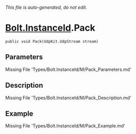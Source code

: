 *This file is auto-generated, do not edit.*

# [Bolt.InstanceId](Types/Bolt.InstanceId.md).Pack
`public void Pack(UdpKit.UdpStream stream)`
## Parameters
Missing File 'Types/Bolt.InstanceId/M/Pack_Parameters.md'
## Description
Missing File 'Types/Bolt.InstanceId/M/Pack_Description.md'
## Example
Missing File 'Types/Bolt.InstanceId/M/Pack_Example.md'
